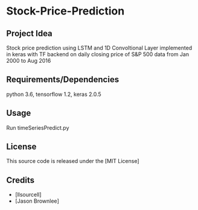# Stock-Price-Prediction
## Project Idea
Stock price prediction using LSTM and 1D Convoltional Layer implemented in keras with TF backend on daily closing price of S&P 500 data from Jan 2000 to Aug 2016 
## Requirements/Dependencies
python 3.6,
tensorflow 1.2,
keras 2.0.5 

## Usage
Run timeSeriesPredict.py
## License
This source code is released under the [MIT License]
## Credits
- [llsourcell] 
- [Jason Brownlee] 
